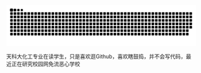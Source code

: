 
<picture>

<source media="(prefers-color-scheme: dark)" srcset="https://raw.githubusercontent.com/Nothingness-Void/Nothingness-Void/output/github-contribution-grid-snake-dark.svg">
<source media="(prefers-color-scheme: light)" srcset="https://raw.githubusercontent.com/Nothingness-Void/Nothingness-Void/output/github-contribution-grid-snake.svg">
<img alt="github contribution grid snake animation" src="https://raw.githubusercontent.com/Nothingness-Void/Nothingness-Void/output/github-contribution-grid-snake.svg">

</picture>

天科大化工专业在读学生，只是喜欢逛Github，喜欢瞎鼓捣，并不会写代码，最近正在研究校园网免流恶心学校
